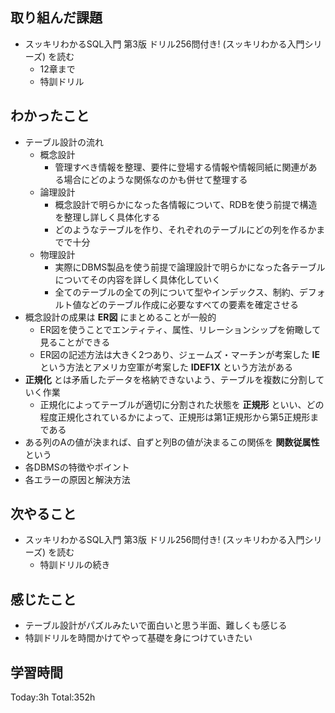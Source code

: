 ## 取り組んだ課題
- スッキリわかるSQL入門 第3版 ドリル256問付き! (スッキリわかる入門シリーズ) を読む
  - 12章まで
  - 特訓ドリル
## わかったこと
- テーブル設計の流れ
  - 概念設計
    - 管理すべき情報を整理、要件に登場する情報や情報同紙に関連がある場合にどのような関係なのかも併せて整理する
  - 論理設計
    - 概念設計で明らかになった各情報について、RDBを使う前提で構造を整理し詳しく具体化する
    - どのようなテーブルを作り、それぞれのテーブルにどの列を作るかまでで十分
  - 物理設計
    - 実際にDBMS製品を使う前提で論理設計で明らかになった各テーブルについてその内容を詳しく具体化していく
    - 全てのテーブルの全ての列について型やインデックス、制約、デフォルト値などのテーブル作成に必要なすべての要素を確定させる
- 概念設計の成果は **ER図** にまとめることが一般的
  - ER図を使うことでエンティティ、属性、リレーションシップを俯瞰して見ることができる
  - ER図の記述方法は大きく2つあり、ジェームズ・マーチンが考案した **IE** という方法とアメリカ空軍が考案した **IDEF1X** という方法がある
- **正規化** とは矛盾したデータを格納できないよう、テーブルを複数に分割していく作業
  - 正規化によってテーブルが適切に分割された状態を **正規形** といい、どの程度正規化されているかによって、正規形は第1正規形から第5正規形まである
- ある列のAの値が決まれば、自ずと列Bの値が決まるこの関係を **関数従属性** という
- 各DBMSの特徴やポイント
- 各エラーの原因と解決方法
## 次やること
- スッキリわかるSQL入門 第3版 ドリル256問付き! (スッキリわかる入門シリーズ) を読む
  - 特訓ドリルの続き
## 感じたこと
- テーブル設計がパズルみたいで面白いと思う半面、難しくも感じる
- 特訓ドリルを時間かけてやって基礎を身につけていきたい
## 学習時間
Today:3h Total:352h